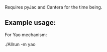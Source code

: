 Requires pyJac and Cantera for the time being. 

## Example usage:

For Yao mechanism:

./Allrun -m yao
